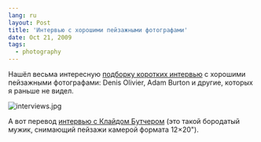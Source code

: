 ```yaml
---
lang: ru
layout: Post
title: 'Интервью с хорошими пейзажными фотографами'
date: Oct 21, 2009
tags:
  - photography
---
```


Нашёл весьма интересную [подборку коротких интервью](http://www.nd-magazine.com/interviews "Интервью с хорошими пейзажными фотографами") с хорошими пейзажными фотографами: Denis Olivier, Adam Burton и другие, которых я раньше не видел.

![interviews.jpg](upload://interviews.jpg)

А вот перевод [интервью с Клайдом Бутчером](http://fotovision.ua/post.aspx?cid=74&pid=46) (это такой бородатый мужик, снимающий пейзажи камерой формата 12×20").
